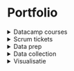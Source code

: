 # Portfolio
<details>
  <summary>Datacamp courses</summary>
  
![Portfolio](https://github.com/mbroer/ads_portfolio/blob/main/datacamp.png)
  
</details>

<details>
  <summary>Scrum tickets</summary>
  
  ![Week 1 tot en met 5](https://github.com/mbroer/ads_portfolio/blob/main/scrum/1-5.png)
  
  ![Week 6 tot en met 10](https://github.com/mbroer/ads_portfolio/blob/main/scrum/6-10.png)
  
  ![Week 11 tot en met 16](https://github.com/mbroer/ads_portfolio/blob/main/scrum/11-16.png)
  
  Opmerking week 14:
  Ik had een leuke stageplek gevonden die mij zeer goed financieel wilden compenseren, hiervoor moest ik een applicatie maken om mijn kennis te laten zien voordat ze me de stageplek konden geven. Hiervoor had ik een week de tijd en heb dus (met begrip van de groep) deze week niet aan het project gewerkt om 100% van mijn tijd in deze applicatie te kunnen steken. (En ja ik heb de stageplek gekregen.)

  
</details>

<details>
  <summary>Data prep</summary>
  
</details>

<details>
  <summary>Data collection</summary>
  
</details>

<details>
  <summary>Visualisatie</summary>
  
</details>


